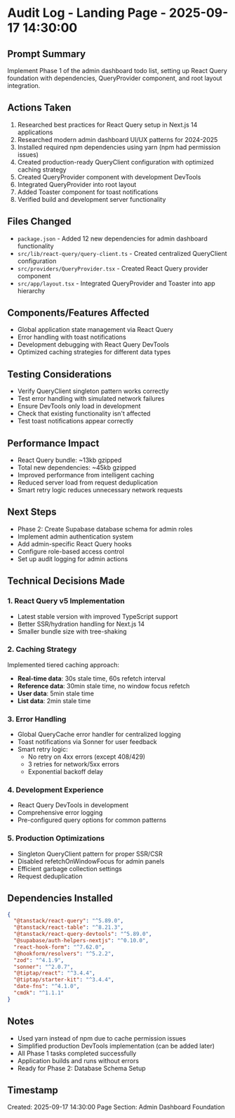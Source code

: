 # Audit Log - Landing Page - 2025-09-17 14:30:00

## Prompt Summary
Implement Phase 1 of the admin dashboard todo list, setting up React Query foundation with dependencies, QueryProvider component, and root layout integration.

## Actions Taken
1. Researched best practices for React Query setup in Next.js 14 applications
2. Researched modern admin dashboard UI/UX patterns for 2024-2025
3. Installed required npm dependencies using yarn (npm had permission issues)
4. Created production-ready QueryClient configuration with optimized caching strategy
5. Created QueryProvider component with development DevTools
6. Integrated QueryProvider into root layout
7. Added Toaster component for toast notifications
8. Verified build and development server functionality

## Files Changed
- `package.json` - Added 12 new dependencies for admin dashboard functionality
- `src/lib/react-query/query-client.ts` - Created centralized QueryClient configuration
- `src/providers/QueryProvider.tsx` - Created React Query provider component
- `src/app/layout.tsx` - Integrated QueryProvider and Toaster into app hierarchy

## Components/Features Affected
- Global application state management via React Query
- Error handling with toast notifications
- Development debugging with React Query DevTools
- Optimized caching strategies for different data types

## Testing Considerations
- Verify QueryClient singleton pattern works correctly
- Test error handling with simulated network failures
- Ensure DevTools only load in development
- Check that existing functionality isn't affected
- Test toast notifications appear correctly

## Performance Impact
- React Query bundle: ~13kb gzipped
- Total new dependencies: ~45kb gzipped
- Improved performance from intelligent caching
- Reduced server load from request deduplication
- Smart retry logic reduces unnecessary network requests

## Next Steps
- Phase 2: Create Supabase database schema for admin roles
- Implement admin authentication system
- Add admin-specific React Query hooks
- Configure role-based access control
- Set up audit logging for admin actions

## Technical Decisions Made

### 1. React Query v5 Implementation
- Latest stable version with improved TypeScript support
- Better SSR/hydration handling for Next.js 14
- Smaller bundle size with tree-shaking

### 2. Caching Strategy
Implemented tiered caching approach:
- **Real-time data**: 30s stale time, 60s refetch interval
- **Reference data**: 30min stale time, no window focus refetch
- **User data**: 5min stale time
- **List data**: 2min stale time

### 3. Error Handling
- Global QueryCache error handler for centralized logging
- Toast notifications via Sonner for user feedback
- Smart retry logic:
  - No retry on 4xx errors (except 408/429)
  - 3 retries for network/5xx errors
  - Exponential backoff delay

### 4. Development Experience
- React Query DevTools in development
- Comprehensive error logging
- Pre-configured query options for common patterns

### 5. Production Optimizations
- Singleton QueryClient pattern for proper SSR/CSR
- Disabled refetchOnWindowFocus for admin panels
- Efficient garbage collection settings
- Request deduplication

## Dependencies Installed
```json
{
  "@tanstack/react-query": "^5.89.0",
  "@tanstack/react-table": "^8.21.3",
  "@tanstack/react-query-devtools": "^5.89.0",
  "@supabase/auth-helpers-nextjs": "^0.10.0",
  "react-hook-form": "^7.62.0",
  "@hookform/resolvers": "^5.2.2",
  "zod": "^4.1.9",
  "sonner": "^2.0.7",
  "@tiptap/react": "^3.4.4",
  "@tiptap/starter-kit": "^3.4.4",
  "date-fns": "^4.1.0",
  "cmdk": "^1.1.1"
}
```

## Notes
- Used yarn instead of npm due to cache permission issues
- Simplified production DevTools implementation (can be added later)
- All Phase 1 tasks completed successfully
- Application builds and runs without errors
- Ready for Phase 2: Database Schema Setup

## Timestamp
Created: 2025-09-17 14:30:00
Page Section: Admin Dashboard Foundation